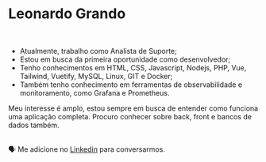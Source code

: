 <h1> Leonardo Grando </h1>

<br>

- Atualmente, trabalho como Analista de Suporte;
- Estou em busca da primeira oportunidade como desenvolvedor;
- Tenho conhecimentos em HTML, CSS, Javascript, Nodejs, PHP, Vue, Tailwind, Vuetify, MySQL, Linux, GIT e Docker;
- Também tenho conhecimento em ferramentas de observabilidade e monitoramento, como Grafana e Prometheus.
 
Meu interesse é amplo, estou sempre em busca de entender como funciona uma aplicação completa. Procuro conhecer sobre back, front e bancos de dados também.

 

<br>
🗣 Me adicione no <a href="https://www.linkedin.com/in/leonardo-manica-grando-9a62a9b1/">Linkedin</a> para conversarmos.
